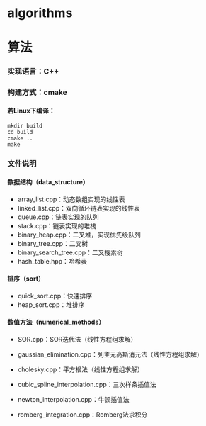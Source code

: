 # algorithms
# 算法

### 实现语言：C++

### 构建方式：cmake
#### 若Linux下编译：
```shell
mkdir build 
cd build
cmake ..
make
```
### 文件说明
#### 数据结构（data_structure）

- array_list.cpp：动态数组实现的线性表
- linked_list.cpp：双向循环链表实现的线性表
- queue.cpp：链表实现的队列
- stack.cpp：链表实现的堆栈
- binary_heap.cpp：二叉堆，实现优先级队列
- binary_tree.cpp：二叉树
- binary_search_tree.cpp：二叉搜索树
- hash_table.hpp：哈希表


#### 排序（sort）
- quick_sort.cpp：快速排序
- heap_sort.cpp：堆排序


#### 数值方法（numerical_methods）

- SOR.cpp：SOR迭代法（线性方程组求解）
- gaussian_elimination.cpp：列主元高斯消元法（线性方程组求解）
- cholesky.cpp：平方根法（线性方程组求解）

- cubic_spline_interpolation.cpp：三次样条插值法
- newton_interpolation.cpp：牛顿插值法
- romberg_integration.cpp：Romberg法求积分

